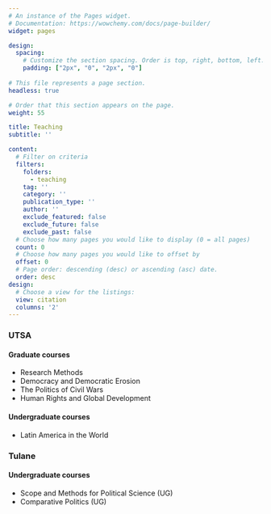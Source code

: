 ```yaml
---
# An instance of the Pages widget.
# Documentation: https://wowchemy.com/docs/page-builder/
widget: pages

design:
  spacing:
    # Customize the section spacing. Order is top, right, bottom, left.
    padding: ["2px", "0", "2px", "0"]
    
# This file represents a page section.
headless: true

# Order that this section appears on the page.
weight: 55

title: Teaching
subtitle: ''

content:
  # Filter on criteria
  filters:
    folders:
      - teaching
    tag: ''
    category: ''
    publication_type: ''
    author: ''
    exclude_featured: false
    exclude_future: false
    exclude_past: false
  # Choose how many pages you would like to display (0 = all pages)
  count: 0
  # Choose how many pages you would like to offset by
  offset: 0
  # Page order: descending (desc) or ascending (asc) date.
  order: desc
design:
  # Choose a view for the listings:
  view: citation
  columns: '2'
---
```


### UTSA
#### Graduate courses
- Research Methods
- Democracy and Democratic Erosion
- The Politics of Civil Wars  
- Human Rights and Global Development  

#### Undergraduate courses
- Latin America in the World


### Tulane
#### Undergraduate courses
- Scope and Methods for Political Science (UG)
- Comparative Politics (UG)

